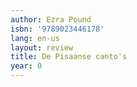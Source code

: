 ```yaml
---
author: Ezra Pound
isbn: '9789023446178'
lang: en-us
layout: review
title: De Pisaanse canto's
year: 0
---
```


